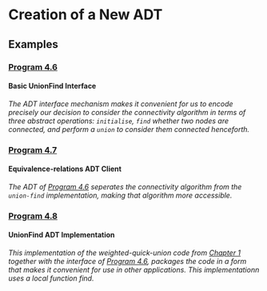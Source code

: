 # Creation of a New ADT

## Examples

### [Program 4.6](./Examples/Program4_6/UnionFind.h)

#### Basic UnionFind Interface

*The ADT interface mechanism makes it convenient for us to encode precisely
our decision to consider the connectivity algorithm in terms of three abstract
operations: `initialise`, `find` whether two nodes are connected, and perform a
`union` to consider them connected henceforth.*

### [Program 4.7](./Examples/Program4_7/equivalence_relationsClient.c)

#### Equivalence-relations ADT Client

*The ADT of [Program 4.6](#program-46) seperates the connectivity algorithm from the `union-find` implementation, making that algorithm more accessible.*

### [Program 4.8](./Examples/Program4_8/)

#### UnionFind ADT Implementation

*This implementation of the weighted-quick-union code from [Chapter 1](../../Chapter1/index.md#program-13) together with the interface of [Program 4.6](#program-46), packages the code in a form that makes it convenient for use in other applications. This implementationn uses a local
function find.*

